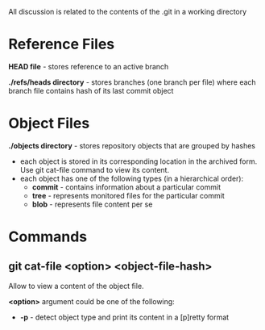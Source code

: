 All discussion is related to the contents of the .git in a working directory

# Reference Files

**HEAD file** - stores reference to an active branch
  
**./refs/heads directory** - stores branches (one branch per file) where each branch file contains hash of its last commit object


# Object Files 

**./objects directory** - stores repository objects that are grouped by hashes
* each object is stored in its corresponding location in the archived form. Use git cat-file command to view its content.
* each object has one of the following types (in a hierarchical order):
  * **commit** - contains information about a particular commit
  * **tree** - represents monitored files for the particular commit
  * **blob** - represents file content per se
  
# Commands
    
## git cat-file &lt;option&gt; &lt;object-file-hash&gt;
  
Allow to view a content of the object file.  
    
**&lt;option&gt;** argument could be one of the following: 
    
+ **-p** - detect object type and print its content in a [p]retty format
    
    
